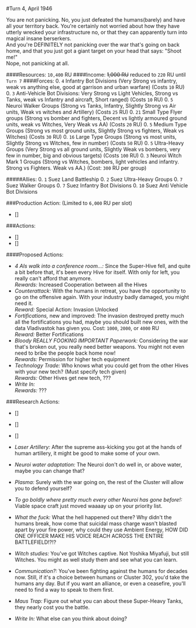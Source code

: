 #Turn 4, April 1946

You are not panicking. No, you just defeated the humans(barely) and have all your territory back. You're certainly not worried about how they have utterly wrecked your infrastructure no, or that they can apparently turn into magical insane berserkers.  
And you're DEFINITELY not panicking over the war that's going on back home, and that you just got a giant target on your head that says: "Shoot me!"  
Nope, not panicking at all.

####Resources: `10,400` RU
####Income: ~~1,000 RU~~ reduced to `220` RU until `Turn 7`
####Forces:
0. `4` Infantry Bot Divisions (Very Strong vs infantry, weak vs anything else, good at garrison and urban warfare) (Costs `10` RU)
0. `3` Anti-Vehicle Bot Divisions: Very Strong vs Light Vehicles, Strong vs Tanks, weak vs Infantry and aircraft, Short ranged) (Costs `10` RU)
0. `5` Neuroi Walker Groups (Strong vs Tanks, Infantry, Slightly Strong vs Air units, Weak vs witches and Artillery) (Costs `25` RU)
0. `21` Small Type Flyer groups (Strong vs bomber and fighters, Decent vs lightly armoured ground units, weak vs Witches, Very Weak vs AA) (Costs `20` RU)
0. `5` Medium Type Groups (Strong vs most ground units, Slightly Strong vs fighters, Weak vs Witches) (Costs `30` RU)
0. `16` Large Type Groups (Strong vs most units, Slightly Strong vs Witches, few in number) (Costs `50` RU)
0. `5` Ultra-Heavy Groups (Very Strong vs all ground units, Slightly Weak vs bombers, very few in number, big and obvious targets) (Costs `100` RU)
0. `3` Neuroi Witch Mark 1 Groups (Strong vs Witches, bombers, light vehicles and infantry. Strong vs Fighters. Weak vs AA.) (Cost: `300` RU per group)

#####Allies:
0. `1` Suez Land Battleship
0. `2` Suez Ultra-Heavy Groups
0. `7` Suez Walker Groups
0. `7` Suez Infantry Bot Divisions
0. `10` Suez Anti Vehicle Bot Divisions

###Production Action: (Limited to `6,000` RU per slot)
- []

###Actions:
- []
- []

####Proposed Actions:
- *4 AIs walk into a conference room...:* Since the Super-Hive fell, and quite a bit before that, it's been every Hive for itself. With only for left, you really can't afford that anymore.  
*Rewards:* Increased Cooperation between all the Hives
- *Counterattack:* With the humans in retreat, you have the opportunity to go on the offensive again. With your industry badly damaged, you might need it.  
*Reward:* Special Action: Invasion Unlocked
- *Fortifications,* new and improved: The invasion destroyed pretty much all the fortifications you had, maybe you should built new ones, with the data Vladivastok has given you.
Cost: `1000`, `2000`, or `4000` RU  
*Reward:* Better Fortifications
- *Bloody REALLY FOOKING IMPORTANT Paperwork:* Considering the war that's broken out, you really need better weapons. You might not even need to bribe the people back home now!  
*Rewards:* Permission for higher tech equipment
- *Technology Trade:* Who knows what you could get from the other Hives with your new tech? (Must specify tech given)  
*Rewards:* Other Hives get new tech, ???
- *Write In:*  
*Rewards:* ???

###Research Actions:
- []
- []
- []

- *Laser Artillery:* After the supreme ass-kicking you got at the hands of human artillery, it might be good to make some of your own.
- *Neuroi water adaptation:* The Neuroi don't do well in, or above water, maybe you can change that?
- *Plasma:* Surely with the war going on, the rest of the Cluster will allow you to defend yourself?
- *To go boldly where pretty much every other Neuroi has gone before!:* Viable space craft just moved waaaay up on your priority list.
- *What the fuck:* What the hell happened out there? Why didn't the humans break, how come that suicidal mass charge wasn't blasted apart by your fire power, why could they use Ambient Energy, HOW DID ONE OFFICER MAKE HIS VOICE REACH ACROSS THE ENTIRE BATTLEFIELD!?!?
- *Witch studies:* You've got Witches captive. Not Yoshika Miyafuji, but still Witches. You might as well study them and see what you can learn.
- *Communication?:* You've been fighting against the humans for decades now. Still, if it's a choice between humans or Cluster 302, you'd take the humans any day. But if you want an alliance, or even a ceasefire, you'll need to find a way to speak to them first.
- *Maus Trap:* Figure out what you can about these Super-Heavy Tanks, they nearly cost you the battle.
- *Write In:* What else can you think about doing?
